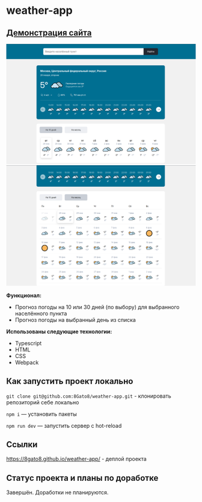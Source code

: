 # weather-app

## [Демонстрация сайта](https://8gato8.github.io/weather-app/)

<div align="center">
  <img src="./src/assets/img/weather-app1.png">
  <img src="./src/assets/img/weather-app2.png">
</div>

**Функционал:**

- Прогноз погоды на 10 или 30 дней (по выбору) для выбранного населённого пункта
- Прогноз погоды на выбранный день из списка

**Использованы следующие технологии:**

- Typescript
- HTML
- CSS
- Webpack

## Как запустить проект локально

`git clone git@github.com:8Gato8/weather-app.git` - клонировать репозиторий себе локально

`npm i` — установить пакеты

`npm run dev` — запустить сервер с hot-reload

## Ссылки

https://8gato8.github.io/weather-app/ - деплой проекта

## Статус проекта и планы по доработке

Завершён. Доработки не планируются.
